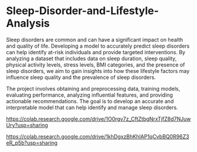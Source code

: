 # Sleep-Disorder-and-Lifestyle-Analysis

Sleep disorders are common and can have a significant impact on health and quality of life. Developing a model to accurately predict sleep disorders can help identify at-risk individuals and provide targeted interventions. By analyzing a dataset that includes data on sleep duration, sleep quality, physical activity levels, stress levels, BMI categories, and the presence of sleep disorders, we aim to gain insights into how these lifestyle factors may influence sleep quality and the prevalence of sleep disorders.  

The project involves obtaining and preprocessing data, training models, evaluating performance, analyzing influential features, and providing actionable recommendations. The goal is to develop an accurate and interpretable model that can help identify and manage sleep disorders.

https://colab.research.google.com/drive/1O0rgv7z_CftZtbgNrxTjfZ8d7NJuwUry?usp=sharing

https://colab.research.google.com/drive/1khDgxzBhKhlAP1qCvbBQ0R96Z3eR_p5b?usp=sharing
